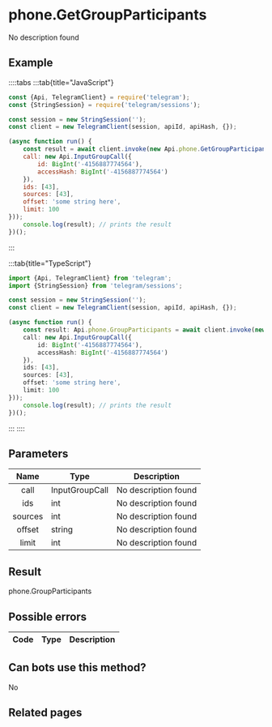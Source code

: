 # phone.GetGroupParticipants

No description found

## Example

::::tabs
:::tab{title="JavaScript"}
```js
const {Api, TelegramClient} = require('telegram');
const {StringSession} = require('telegram/sessions');

const session = new StringSession('');
const client = new TelegramClient(session, apiId, apiHash, {});

(async function run() {
    const result = await client.invoke(new Api.phone.GetGroupParticipants({
    call: new Api.InputGroupCall({
        id: BigInt('-4156887774564'),
        accessHash: BigInt('-4156887774564')
    }),
    ids: [43],
    sources: [43],
    offset: 'some string here',
    limit: 100
}));
    console.log(result); // prints the result
})();
```
:::

:::tab{title="TypeScript"}
```ts
import {Api, TelegramClient} from 'telegram';
import {StringSession} from 'telegram/sessions';

const session = new StringSession('');
const client = new TelegramClient(session, apiId, apiHash, {});

(async function run() {
    const result: Api.phone.GroupParticipants = await client.invoke(new Api.phone.GetGroupParticipants({
    call: new Api.InputGroupCall({
        id: BigInt('-4156887774564'),
        accessHash: BigInt('-4156887774564')
    }),
    ids: [43],
    sources: [43],
    offset: 'some string here',
    limit: 100
}));
    console.log(result); // prints the result
})();
```
:::
::::



## Parameters

| Name | Type | Description |
| :--: | ---- | ----------- |
|call|InputGroupCall|No description found
|ids|int|No description found
|sources|int|No description found
|offset|string|No description found
|limit|int|No description found


## Result

phone.GroupParticipants

## Possible errors

| Code | Type | Description |
| :--: | ---- | ----------- |


## Can bots use this method?

No

## Related pages


